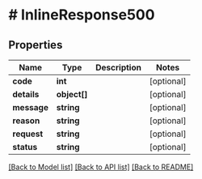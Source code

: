 # # InlineResponse500

## Properties

Name | Type | Description | Notes
------------ | ------------- | ------------- | -------------
**code** | **int** |  | [optional] 
**details** | **object[]** |  | [optional] 
**message** | **string** |  | [optional] 
**reason** | **string** |  | [optional] 
**request** | **string** |  | [optional] 
**status** | **string** |  | [optional] 

[[Back to Model list]](../../README.md#documentation-for-models) [[Back to API list]](../../README.md#documentation-for-api-endpoints) [[Back to README]](../../README.md)


